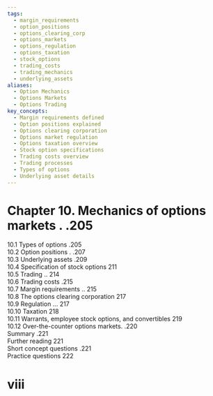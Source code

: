 ```yaml
---
tags:
  - margin_requirements
  - option_positions
  - options_clearing_corp
  - options_markets
  - options_regulation
  - options_taxation
  - stock_options
  - trading_costs
  - trading_mechanics
  - underlying_assets
aliases:
  - Option Mechanics
  - Options Markets
  - Options Trading
key_concepts:
  - Margin requirements defined
  - Option positions explained
  - Options clearing corporation
  - Options market regulation
  - Options taxation overview
  - Stock option specifications
  - Trading costs overview
  - Trading processes
  - Types of options
  - Underlying asset details
---
```


# Chapter 10. Mechanics of options markets . .205  

10.1 Types of options .205   
10.2 Option positions . .207   
10.3 Underlying assets .209   
10.4 Specification of stock options 211   
10.5 Trading .. 214   
10.6 Trading costs .215   
10.7 Margin requirements .. 215   
10.8 The options clearing corporation 217   
10.9 Regulation ... 217   
10.10 Taxation 218   
10.11 Warrants, employee stock options, and convertibles 219   
10.12 Over-the-counter options markets. .220   
Summary .221   
Further reading 221   
Short concept questions .221   
Practice questions 222  

# viii  
